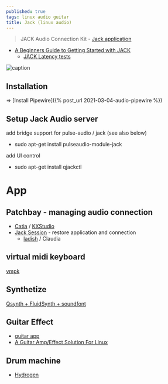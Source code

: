 ```yaml
---
published: true
tags: linux audio guitar
title: Jack (linux audio)
---
```

> JACK Audio Connection Kit - [Jack application](http://jackaudio.org/applications/)

- [A Beginners Guide to Getting Started with JACK](https://linuxaudio.github.io/libremusicproduction/html/articles/demystifying-jack-%e2%80%93-beginners-guide-getting-started-jack.html)
	- [JACK Latency tests](https://wiki.linuxaudio.org/wiki/jack_latency_tests)

![caption](https://linuxaudio.github.io/libremusicproduction/html/sites/default/files/articles/Jacklogo.png)

## Installation

=> [Install Pipewire]({% post_url 2021-03-04-audio-pipewire %})

## Setup Jack Audio server
add bridge support for pulse-audio / jack (see also below)
- sudo apt-get install pulseaudio-module-jack

add UI control 
- sudo apt-get install qjackctl

# App

## Patchbay - managing audio connection
- [Catia](https://kx.studio/Applications:Catia) / [KXStudio](https://kx.studio/Applications)
- [Jack Session](https://wiki.linuxaudio.org/wiki/session_management) - restore application and connection
	- [ladish](https://wiki.linuxaudio.org/apps/all/ladish) / Claudia

## virtual midi keyboard

[vmpk](http://vmpk.sourceforge.net/)

## Synthetize

[Qsynth + FluidSynth + soundfont](https://askubuntu.com/questions/34391/virtual-midi-piano-keyboard-setup)

## Guitar Effect

- [guitar app](http://linuxmao.org/Le+coin+des+guitaristes)
- [A Guitar Amp/Effect Solution For Linux](https://soosck.wordpress.com/2011/01/12/guitar-amplifier-effect-solution-linux/)

## Drum machine

- [Hydrogen](http://hydrogen-music.org/hcms/)
